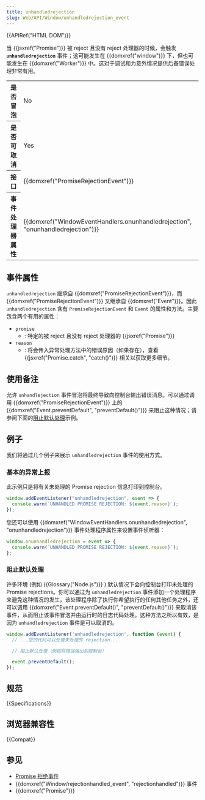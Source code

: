 ```yaml
---
title: unhandledrejection
slug: Web/API/Window/unhandledrejection_event
---
```


{{APIRef("HTML DOM")}}

当 {{jsxref("Promise")}} 被 reject 且没有 reject 处理器的时候，会触发 **`unhandledrejection`** 事件；这可能发生在 {{domxref("window")}} 下，但也可能发生在 {{domxref("Worker")}} 中。这对于调试和为意外情况提供后备错误处理非常有用。

<table class="properties">
  <tbody>
    <tr>
      <th scope="row">是否冒泡</th>
      <td>No</td>
    </tr>
    <tr>
      <th scope="row">是否可取消</th>
      <td>Yes</td>
    </tr>
    <tr>
      <th scope="row">接口</th>
      <td>{{domxref("PromiseRejectionEvent")}}</td>
    </tr>
    <tr>
      <th scope="row">事件处理器属性</th>
      <td>
        {{domxref("WindowEventHandlers.onunhandledrejection", "onunhandledrejection")}}
      </td>
    </tr>
  </tbody>
</table>

## 事件属性

`unhandledrejection` 继承自 {{domxref("PromiseRejectionEvent")}}，而 {{domxref("PromiseRejectionEvent")}} 又继承自 {{domxref("Event")}}。因此`unhandledrejection` 含有 `PromiseRejectionEvent` 和 `Event` 的属性和方法。主要包含两个有用的属性：

- `promise`
  - : 特定的被 reject 且没有 reject 处理器的 {{jsxref("Promise")}}
- `reason`
  - : 将会传入异常处理方法中的错误原因（如果存在），查看 {{jsxref("Promise.catch", "catch()")}} 相关以获取更多细节。

## 使用备注

允许 `unhandlejection` 事件冒泡将最终导致向控制台输出错误消息。可以通过调用 {{domxref("PromiseRejectionEvent")}} 上的 {{domxref("Event.preventDefault", "preventDefault()")}} 来阻止这种情况；请参阅下面的[阻止默认处理](#阻止默认处理)示例。

## 例子

我们将通过几个例子来展示 `unhandledrejection` 事件的使用方式。

### 基本的异常上报

此示例只是将有关未处理的 Promise rejection 信息打印到控制台。

```js
window.addEventListener("unhandledrejection", event => {
  console.warn(`UNHANDLED PROMISE REJECTION: ${event.reason}`);
});
```

您还可以使用 {{domxref("WindowEventHandlers.onunhandledrejection", "onunhandledrejection")}} 事件处理程序属性来设置事件侦听器：

```js
window.onunhandledrejection = event => {
  console.warn(`UNHANDLED PROMISE REJECTION: ${event.reason}`);
};
```

### 阻止默认处理

许多环境 (例如 {{Glossary("Node.js")}} ) 默认情况下会向控制台打印未处理的 Promise rejections。你可以通过为 `unhandledrejection` 事件添加一个处理程序来避免这种情况的发生，该处理程序除了执行你希望执行的任何其他任务之外，还可以调用 {{domxref("Event.preventDefault()", "preventDefault()")}} 来取消该事件，从而阻止该事件冒泡并由运行时的日志代码处理。这种方法之所以有效，是因为 `unhandledrejection` 事件是可以取消的。

```js
window.addEventListener('unhandledrejection', function (event) {
  // ...您的代码可以处理未处理的 rejection...

  // 阻止默认处理（例如将错误输出到控制台）

  event.preventDefault();
});
```

## 规范

{{Specifications}}

## 浏览器兼容性

{{Compat}}

## 参见

- [Promise 拒绝事件](/zh-CN/docs/Web/JavaScript/Guide/Using_promises#promise_拒绝事件)
- {{domxref("Window/rejectionhandled_event", "rejectionhandled")}} 事件
- {{domxref("Promise")}}
